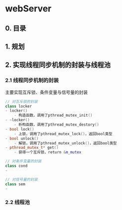 # webServer

## 0. 目录

## 1. 规划

## 2. 实现线程同步机制的封装与线程池
### 2.1 线程同步机制的封装
主要实现互斥锁、条件变量与信号量的封装
```cpp
// 对互斥锁的封装
class locker
- locker()
    - 构造函数，调用了pthread_mutex_init()
- ~locker()
    - 析构函数，调用了pthread_mutex_destory()
- bool lock()
    - 上锁，调用了pthread_mutex_lock()，返回bool类型
- bool unlock()
    - 解锁，调用了pthread_mutex_unlock()，返回bool类型
- pthread_mutex_t* get()
    - 获得一个互斥锁，return &m_mutex

// 对条件变量的封装
class cond
- 

// 对信号量的封装
class sem
- 

```


### 2.2 线程池

